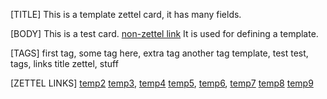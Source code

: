 [TITLE]
This is a template zettel card, it has many fields.

[BODY]
This is a test card. [non-zettel link](some_link.md)
It is used for defining a template.

[TAGS]
first tag, some tag here, extra tag
another tag
template, test
test, tags, links
title
zettel, stuff

[ZETTEL LINKS] 
[temp2](temp2.md) 
[temp3](temp3.md), [temp4](temp4.md)
[temp5](temp5.md),
[temp6](temp6.md),
[temp7](temp7.md)
[temp8](temp8.md) [temp9](temp9.md) 
